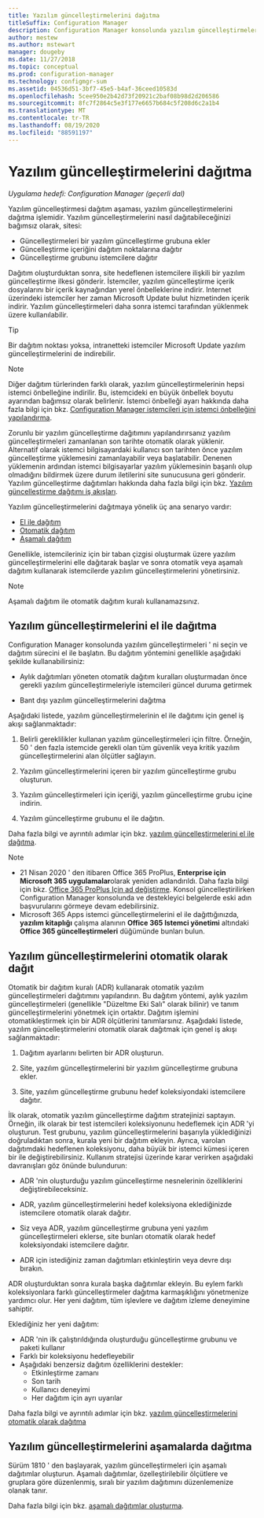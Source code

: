 ```yaml
---
title: Yazılım güncelleştirmelerini dağıtma
titleSuffix: Configuration Manager
description: Configuration Manager konsolunda yazılım güncelleştirmelerini el ile veya otomatik olarak dağıtmayı öğrenin.
author: mestew
ms.author: mstewart
manager: dougeby
ms.date: 11/27/2018
ms.topic: conceptual
ms.prod: configuration-manager
ms.technology: configmgr-sum
ms.assetid: 04536d51-3bf7-45e5-b4af-36ceed10583d
ms.openlocfilehash: 5cee950e2b42d73f20921c2baf08b98d2d206586
ms.sourcegitcommit: 8fc7f2864c5e3f177e6657b684c5f208d6c2a1b4
ms.translationtype: MT
ms.contentlocale: tr-TR
ms.lasthandoff: 08/19/2020
ms.locfileid: "88591197"
---
```

# <a name="deploy-software-updates"></a>Yazılım güncelleştirmelerini dağıtma  

*Uygulama hedefi: Configuration Manager (geçerli dal)*

Yazılım güncelleştirmesi dağıtım aşaması, yazılım güncelleştirmelerini dağıtma işlemidir. Yazılım güncelleştirmelerini nasıl dağıtabileceğinizi bağımsız olarak, sitesi:
- Güncelleştirmeleri bir yazılım güncelleştirme grubuna ekler
- Güncelleştirme içeriğini dağıtım noktalarına dağıtır
- Güncelleştirme grubunu istemcilere dağıtır  

Dağıtım oluşturduktan sonra, site hedeflenen istemcilere ilişkili bir yazılım güncelleştirme ilkesi gönderir. İstemciler, yazılım güncelleştirme içerik dosyalarını bir içerik kaynağından yerel önbelleklerine indirir. Internet üzerindeki istemciler her zaman Microsoft Update bulut hizmetinden içerik indirir. Yazılım güncelleştirmeleri daha sonra istemci tarafından yüklenmek üzere kullanılabilir.   

> [!Tip]  
>  Bir dağıtım noktası yoksa, intranetteki istemciler Microsoft Update yazılım güncelleştirmelerini de indirebilir.  

> [!NOTE]  
>  Diğer dağıtım türlerinden farklı olarak, yazılım güncelleştirmelerinin hepsi istemci önbelleğine indirilir. Bu, istemcideki en büyük önbellek boyutu ayarından bağımsız olarak belirlenir. İstemci önbelleği ayarı hakkında daha fazla bilgi için bkz. [Configuration Manager istemcileri için istemci önbelleğini yapılandırma](../../core/clients/manage/manage-clients.md#BKMK_ClientCache).  

Zorunlu bir yazılım güncelleştirme dağıtımını yapılandırırsanız yazılım güncelleştirmeleri zamanlanan son tarihte otomatik olarak yüklenir. Alternatif olarak istemci bilgisayardaki kullanıcı son tarihten önce yazılım güncelleştirme yüklemesini zamanlayabilir veya başlatabilir. Denenen yüklemenin ardından istemci bilgisayarlar yazılım yüklemesinin başarılı olup olmadığını bildirmek üzere durum iletilerini site sunucusuna geri gönderir. Yazılım güncelleştirme dağıtımları hakkında daha fazla bilgi için bkz. [Yazılım güncelleştirme dağıtımı iş akışları](../understand/software-updates-introduction.md#BKMK_DeploymentWorkflows).  

Yazılım güncelleştirmelerini dağıtmaya yönelik üç ana senaryo vardır: 
- [El ile dağıtım](#BKMK_ManualDeployment)  
- [Otomatik dağıtım](#bkmk_auto)  
- [Aşamalı dağıtım](#bkmk_phased)  

Genellikle, istemcileriniz için bir taban çizgisi oluşturmak üzere yazılım güncelleştirmelerini elle dağıtarak başlar ve sonra otomatik veya aşamalı dağıtım kullanarak istemcilerde yazılım güncelleştirmelerini yönetirsiniz.  

> [!Note]  
> Aşamalı dağıtım ile otomatik dağıtım kuralı kullanamazsınız.



## <a name="manually-deploy-software-updates"></a><a name="BKMK_ManualDeployment"></a> Yazılım güncelleştirmelerini el ile dağıtma
Configuration Manager konsolunda yazılım güncelleştirmeleri ' ni seçin ve dağıtım sürecini el ile başlatın. Bu dağıtım yöntemini genellikle aşağıdaki şekilde kullanabilirsiniz:  

- Aylık dağıtımları yöneten otomatik dağıtım kuralları oluşturmadan önce gerekli yazılım güncelleştirmeleriyle istemcileri güncel duruma getirmek  

- Bant dışı yazılım güncelleştirmelerini dağıtma  


Aşağıdaki listede, yazılım güncelleştirmelerinin el ile dağıtımı için genel iş akışı sağlanmaktadır:  

1. Belirli gereklilikler kullanan yazılım güncelleştirmeleri için filtre. Örneğin, 50 ' den fazla istemcide gerekli olan tüm güvenlik veya kritik yazılım güncelleştirmelerini alan ölçütler sağlayın.  

2. Yazılım güncelleştirmelerini içeren bir yazılım güncelleştirme grubu oluşturun.  

3. Yazılım güncelleştirmeleri için içeriği, yazılım güncelleştirme grubu içine indirin.  

4. Yazılım güncelleştirme grubunu el ile dağıtın.  

Daha fazla bilgi ve ayrıntılı adımlar için bkz. [yazılım güncelleştirmelerini el ile dağıtma](manually-deploy-software-updates.md).

> [!Note]
> - 21 Nisan 2020 ' den itibaren Office 365 ProPlus, **Enterprise için Microsoft 365 uygulamalar**olarak yeniden adlandırıldı. Daha fazla bilgi için bkz. [Office 365 ProPlus Için ad değiştirme](https://docs.microsoft.com/deployoffice/name-change). Konsol güncelleştirilirken Configuration Manager konsolunda ve destekleyici belgelerde eski adın başvurularını görmeye devam edebilirsiniz.
> - Microsoft 365 Apps istemci güncelleştirmelerini el ile dağıttığınızda, **yazılım kitaplığı** çalışma alanının **Office 365 Istemci yönetimi** altındaki **Office 365 güncelleştirmeleri** düğümünde bunları bulun. 

## <a name="automatically-deploy-software-updates"></a><a name="bkmk_auto"></a> Yazılım güncelleştirmelerini otomatik olarak dağıt

Otomatik bir dağıtım kuralı (ADR) kullanarak otomatik yazılım güncelleştirmeleri dağıtımını yapılandırın. Bu dağıtım yöntemi, aylık yazılım güncelleştirmeleri (genellikle "Düzeltme Eki Salı" olarak bilinir) ve tanım güncelleştirmelerini yönetmek için ortaktır. Dağıtım işlemini otomatikleştirmek için bir ADR ölçütlerini tanımlarsınız. Aşağıdaki listede, yazılım güncelleştirmelerini otomatik olarak dağıtmak için genel iş akışı sağlanmaktadır:  

1.  Dağıtım ayarlarını belirten bir ADR oluşturun.  

2.  Site, yazılım güncelleştirmelerini bir yazılım güncelleştirme grubuna ekler.  

3.  Site, yazılım güncelleştirme grubunu hedef koleksiyondaki istemcilere dağıtır.  

İlk olarak, otomatik yazılım güncelleştirme dağıtım stratejinizi saptayın. Örneğin, ilk olarak bir test istemcileri koleksiyonunu hedeflemek için ADR 'yi oluşturun. Test grubunu, yazılım güncelleştirmelerini başarıyla yüklediğinizi doğruladıktan sonra, kurala yeni bir dağıtım ekleyin. Ayrıca, varolan dağıtımdaki hedeflenen koleksiyonu, daha büyük bir istemci kümesi içeren bir ile değiştirebilirsiniz. Kullanım stratejisi üzerinde karar verirken aşağıdaki davranışları göz önünde bulundurun:  

- ADR 'nin oluşturduğu yazılım güncelleştirme nesnelerinin özelliklerini değiştirebileceksiniz.   

- ADR, yazılım güncelleştirmelerini hedef koleksiyona eklediğinizde istemcilere otomatik olarak dağıtır.  

- Siz veya ADR, yazılım güncelleştirme grubuna yeni yazılım güncelleştirmeleri eklerse, site bunları otomatik olarak hedef koleksiyondaki istemcilere dağıtır.  

- ADR için istediğiniz zaman dağıtımları etkinleştirin veya devre dışı bırakın.  


ADR oluşturduktan sonra kurala başka dağıtımlar ekleyin. Bu eylem farklı koleksiyonlara farklı güncelleştirmeler dağıtma karmaşıklığını yönetmenize yardımcı olur. Her yeni dağıtım, tüm işlevlere ve dağıtım izleme deneyimine sahiptir.  

Eklediğiniz her yeni dağıtım:  

- ADR 'nin ilk çalıştırıldığında oluşturduğu güncelleştirme grubunu ve paketi kullanır  
- Farklı bir koleksiyonu hedefleyebilir  
- Aşağıdaki benzersiz dağıtım özelliklerini destekler:  
  -   Etkinleştirme zamanı  
  -   Son tarih  
  -   Kullanıcı deneyimi  
  -   Her dağıtım için ayrı uyarılar  


Daha fazla bilgi ve ayrıntılı adımlar için bkz. [yazılım güncelleştirmelerini otomatik olarak dağıtma](automatically-deploy-software-updates.md)



## <a name="deploy-software-updates-in-phases"></a><a name="bkmk_phased"></a> Yazılım güncelleştirmelerini aşamalarda dağıtma

<!--1358146-->
Sürüm 1810 ' den başlayarak, yazılım güncelleştirmeleri için aşamalı dağıtımlar oluşturun. Aşamalı dağıtımlar, özelleştirilebilir ölçütlere ve gruplara göre düzenlenmiş, sıralı bir yazılım dağıtımını düzenlemenize olanak tanır.

Daha fazla bilgi için bkz. [aşamalı dağıtımlar oluşturma](../../osd/deploy-use/create-phased-deployment-for-task-sequence.md?toc=/mem/configmgr/sum/toc.json&bc=/mem/configmgr/sum/breadcrumb/toc.json).

